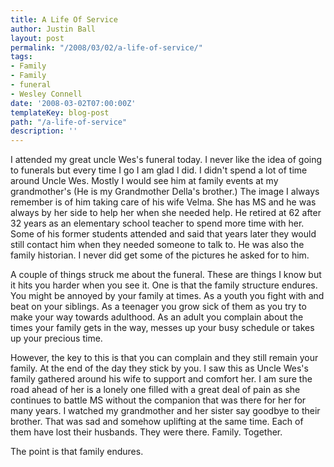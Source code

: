 ```yaml
---
title: A Life Of Service
author: Justin Ball
layout: post
permalink: "/2008/03/02/a-life-of-service/"
tags:
- Family
- Family
- funeral
- Wesley Connell
date: '2008-03-02T07:00:00Z'
templateKey: blog-post
path: "/a-life-of-service"
description: ''
---
```


I attended my great uncle Wes's funeral today. I never like the idea of going to funerals but every time I go I am glad I did. I didn't spend a lot of time around Uncle Wes. Mostly I would see him at family events at my grandmother's (He is my Grandmother Della's brother.) The image I always remember is of him taking care of his wife Velma. She has MS and he was always by her side to help her when she needed help. He retired at 62 after 32 years as an elementary school teacher to spend more time with her. Some of his former students attended and said that years later they would still contact him when they needed someone to talk to. He was also the family historian. I never did get some of the pictures he asked for to him.

A couple of things struck me about the funeral. These are things I know but it hits you harder when you see it. One is that the family structure endures. You might be annoyed by your family at times. As a youth you fight with and beat on your siblings. As a teenager you grow sick of them as you try to make your way towards adulthood. As an adult you complain about the times your family gets in the way, messes up your busy schedule or takes up your precious time.

However, the key to this is that you can complain and they still remain your family. At the end of the day they stick by you. I saw this as Uncle Wes's family gathered around his wife to support and comfort her. I am sure the road ahead of her is a lonely one filled with a great deal of pain as she continues to battle MS without the companion that was there for her for many years. I watched my grandmother and her sister say goodbye to their brother. That was sad and somehow uplifting at the same time. Each of them have lost their husbands. They were there. Family. Together.

The point is that family endures.
